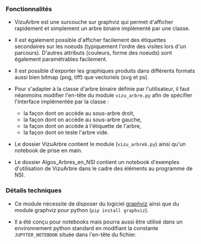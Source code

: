 ### Fonctionnalités

- VizuArbre est une surcouche sur graphviz qui permet d'afficher rapidement et simplement un arbre binaire implémenté par une classe.

- Il est également possible d'afficher facilement des étiquettes secondaires sur les noeuds (typiquement l'ordre des visites lors d'un parcours). D'autres attributs (couleurs, forme des noeuds) sont également paramétrables facilement.

- Il est possible d'exporter les graphiques produits dans différents formats aussi bien bitmap (png, tiff) que vectoriels (svg et ps).

- Pour s'adapter à la classe d'arbre binaire définie par l'utilisateur, il faut néanmoins modifier l'en-tête du module `vizu_arbre.py` afin de spécifier l'interface implémentée par la classe :
	- la façon dont on accède au sous-arbre droit,
	- la façon dont on accède au sous-arbre gauche,
	- la façon dont on accède à l'étiquette de l'arbre,
	- la façon dont on teste l'arbre vide.

- Le dossier VizuArbre contient le module (`vizu_arbreb.py`) ainsi qu'un notebook de prise en main.
	
- Le dossier Algos_Arbres_en_NSI contient un notebook d'exemples d'utilisation de VizuArbre dans le cadre des éléments au programme de NSI.	

### Détails techniques

- Ce module nécessite de disposer du logiciel [graphviz](https://graphviz.org/download/) ainsi que du module graphviz pour python (`pip install graphviz`).

- Il a été conçu pour notebooks mais pourra aussi être utilisé dans un environnement python standard en modifiant la constante `JUPYTER_NOTEBOOK` située dans l'en-tête du fichier.